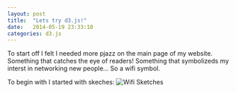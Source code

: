 ```yaml
---
layout: post
title:  "Lets try d3.js!"
date:   2014-05-19 23:33:10
categories: d3.js
---
```


To start off I felt I needed more pjazz on the main page of my website. Something that catches the eye of readers! Something that symbolizeds my interst in networking new people... So a wifi symbol.

To begin with I started with skeches:
![Wifi Sketches](http://i.imgur.com/l4g6V3T.jpg)